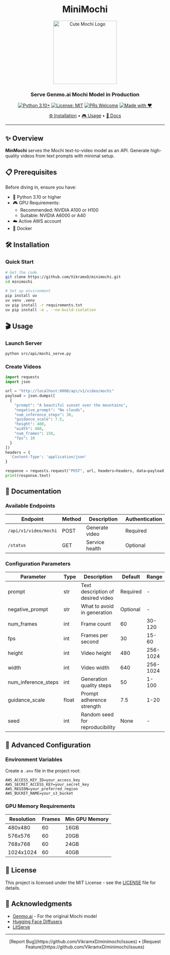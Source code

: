 

<div align="center">
   <h1> MiniMochi </h1>
   <img src="https://github.com/user-attachments/assets/ea97ff3a-39b3-418a-a62c-5687e7222117" alt="Cute Mochi Logo" width="200" height="200">

### Serve Genmo\.ai Mochi Model in Production

[![Python 3.10+](https://img.shields.io/badge/python-3.10+-blue.svg?style=flat-square)](https://www.python.org/downloads/)
[![License: MIT](https://img.shields.io/badge/License-MIT-yellow.svg?style=flat-square)](https://opensource.org/licenses/MIT)
[![PRs Welcome](https://img.shields.io/badge/PRs-welcome-brightgreen.svg?style=flat-square)](https://makeapullrequest.com)
[![Made with ❤️](https://img.shields.io/badge/Made%20with-%E2%9D%A4%EF%B8%8F-red.svg?style=flat-square)](https://github.com/VikramxD/minimochi)

[⚙️ Installation](#%EF%B8%8F-installation) • 
[🎮 Usage](#-usage) • 
[📖 Docs](#-documentation)

</div>

---

## ✨ Overview

**MinMochi** serves the Mochi text-to-video model as an API. Generate high-quality videos from text prompts with minimal setup\.

## 📋 Prerequisites

Before diving in, ensure you have:
- 🐍 Python 3\.10 or higher
- 🎮 GPU Requirements:
  - Recommended: NVIDIA A100 or H100
  - Suitable: NVIDIA A6000 or A40
- ☁️ Active AWS account
- 🐳 Docker 

## 🛠️ Installation

### Quick Start

```bash
# Get the code
git clone https://github.com/VikramxD/minimochi.git
cd minimochi

# Set up environment
pip install uv
uv venv .venv
uv pip install -r requirements.txt
uv pip install -e . --no-build-isolation
```

## 🎬 Usage

### Launch Server

```bash
python src/api/mochi_serve.py
```

### Create Videos

```python
import requests
import json

url = "http://localhost:8000/api/v1/video/mochi"
payload = json.dumps([
  {
    "prompt": "A beautiful sunset over the mountains",
    "negative_prompt": "No clouds",
    "num_inference_steps": 30,
    "guidance_scale": 7.5,
    "height": 480,
    "width": 480,
    "num_frames": 150,
    "fps": 10
  }
])
headers = {
  'Content-Type': 'application/json'
}

response = requests.request("POST", url, headers=headers, data=payload)
print(response.text)
```

## 📖 Documentation

### Available Endpoints

| Endpoint | Method | Description | Authentication |
|----------|--------|-------------|----------------|
| `/api/v1/video/mochi` | POST | Generate video | Required |
| `/status` | GET | Service health | Optional |

### Configuration Parameters

| Parameter | Type | Description | Default | Range |
|-----------|------|-------------|---------|--------|
| prompt | str | Text description of desired video | Required | - |
| negative_prompt | str | What to avoid in generation | Optional | - |
| num_frames | int | Frame count | 60 | 30-120 |
| fps | int | Frames per second | 30 | 15-60 |
| height | int | Video height | 480 | 256-1024 |
| width | int | Video width | 640 | 256-1024 |
| num_inference_steps | int | Generation quality steps | 50 | 1-100 |
| guidance_scale | float | Prompt adherence strength | 7\.5 | 1-20 |
| seed | int | Random seed for reproducibility | None | - |

## 🔧 Advanced Configuration

### Environment Variables

Create a `.env` file in the project root:

```plaintext
AWS_ACCESS_KEY_ID=your_access_key
AWS_SECRET_ACCESS_KEY=your_secret_key
AWS_REGION=your_preferred_region
AWS_BUCKET_NAME=your_s3_bucket
```

### GPU Memory Requirements

| Resolution | Frames | Min GPU Memory |
|------------|--------|----------------|
| 480x480 | 60 | 16GB |
| 576x576 | 60 | 20GB |
| 768x768 | 60 | 24GB |
| 1024x1024 | 60 | 40GB |





## 📄 License

This project is licensed under the MIT License - see the [LICENSE](LICENSE) file for details\.

## 🙏 Acknowledgments

- [Genmo\.ai](https://github.com/genmoai) - For the original Mochi model
- [Hugging Face Diffusers](https://github.com/huggingface/diffusers) 
- [LitServe](https://github.com/Lightning-AI/litserve)

---

<div align="center">
[Report Bug](https://github.com/VikramxD/minimochi/issues) • [Request Feature](https://github.com/VikramxD/minimochi/issues)
</div>
